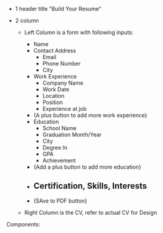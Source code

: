 - 1 header title "Build Your Resume"
- 2 column

  - Left Column is a form with following inputs:

    - Name
    - Contact Address
      - Email
      - Phone Number
      - City
    - Work Experience
      - Company Name
      - Work Date
      - Location
      - Position
      - Experience at job
    - {A plus button to add more work experience}
    - Education
      - School Name
      - Graduation Month/Year
      - City
      - Degree In
      - GPA
      - Achievement
    - {Add a plus button to add more education}
    - Certification, Skills, Interests
      -
    - {SAve to PDF button}

  - Right Column is the CV, refer to actual CV for Design

Components:
